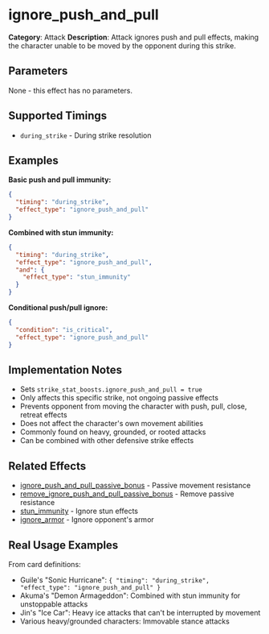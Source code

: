 # ignore_push_and_pull

**Category**: Attack
**Description**: Attack ignores push and pull effects, making the character unable to be moved by the opponent during this strike.

## Parameters

None - this effect has no parameters.

## Supported Timings

- `during_strike` - During strike resolution

## Examples

**Basic push and pull immunity:**
```json
{
  "timing": "during_strike",
  "effect_type": "ignore_push_and_pull"
}
```

**Combined with stun immunity:**
```json
{
  "timing": "during_strike",
  "effect_type": "ignore_push_and_pull",
  "and": {
    "effect_type": "stun_immunity"
  }
}
```

**Conditional push/pull ignore:**
```json
{
  "condition": "is_critical",
  "effect_type": "ignore_push_and_pull"
}
```

## Implementation Notes

- Sets `strike_stat_boosts.ignore_push_and_pull = true`
- Only affects this specific strike, not ongoing passive effects
- Prevents opponent from moving the character with push, pull, close, retreat effects
- Does not affect the character's own movement abilities
- Commonly found on heavy, grounded, or rooted attacks
- Can be combined with other defensive strike effects

## Related Effects

- [ignore_push_and_pull_passive_bonus](ignore_push_and_pull_passive_bonus.md) - Passive movement resistance
- [remove_ignore_push_and_pull_passive_bonus](remove_ignore_push_and_pull_passive_bonus.md) - Remove passive resistance
- [stun_immunity](stun_immunity.md) - Ignore stun effects
- [ignore_armor](ignore_armor.md) - Ignore opponent's armor

## Real Usage Examples

From card definitions:
- Guile's "Sonic Hurricane": `{ "timing": "during_strike", "effect_type": "ignore_push_and_pull" }`
- Akuma's "Demon Armageddon": Combined with stun immunity for unstoppable attacks
- Jin's "Ice Car": Heavy ice attacks that can't be interrupted by movement
- Various heavy/grounded characters: Immovable stance attacks